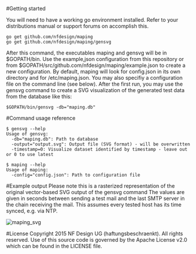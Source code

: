 #Getting started

You will need to have a working go environment installed. Refer to your distributions manual or support forums on accomplish this.

```
go get github.com/nfdesign/maping
go get github.com/nfdesign/maping/gensvg
```

After this command, the executables maping and gensvg will be in $GOPATH/bin. Use the example,json configuration from this repository or from $GOPATH/src/github.com/nfdesign/maping/example.json to create a new configuration. By default, maping will look for config.json in its own directory and for /etc/maping.json. You may also specifiy a configuration file on the command line (see below).
After the first run, you may use the gensvg command to create a SVG visualization of the generated test data from the database like this:

```
$GOPATH/bin/gensvg -db="maping.db"
```

#Command usage reference

```
$ gensvg --help
Usage of gensvg:
  -db="maping.db": Path to database
  -output="output.svg": Output file (SVG format) - will be overwritten
  -timestamp=0: Visualize dataset identified by timestamp - leave out or 0 to use latest
```
```
$ maping --help
Usage of maping:
  -config="config.json": Path to configuration file
```

#Example output
Please note this is a rasterized representation of the original vector-based SVG output of the gensvg command
The values are given in seconds between sending a test mail and the last SMTP server in the chain receiving the mail. This assumes every tested host has its time synced, e.g. via NTP.

![maping_svg](https://cloud.githubusercontent.com/assets/6495713/6999310/8eca4062-dc05-11e4-9e15-9bdca1cf676a.png)

#License
Copyright 2015 NF Design UG (haftungsbeschraenkt). All rights reserved.
Use of this source code is governed by the Apache License v2.0
which can be found in the LICENSE file.
